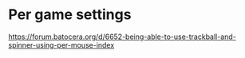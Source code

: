 # Per game settings

https://forum.batocera.org/d/6652-being-able-to-use-trackball-and-spinner-using-per-mouse-index